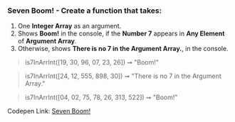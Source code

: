 ### Seven Boom! - Create a function that takes: 

1. One **Integer Array** as an argument. 
1. Shows **Boom!** in the console, if the **Number 7** appears in **Any Element** of **Argument Array**. 
1. Otherwise, shows **There is no 7 in the Argument Array.**, in the console.

> is7InArrInt([19, 30, 96, 07, 23, 26]) ➞ "Boom!" 

> is7InArrInt([24, 12, 555, 898, 30]) ➞ "There is no 7 in the Argument Array."

> is7InArrInt([04, 02, 75, 78, 26, 313, 522]) ➞ "Boom!"

Codepen Link: [Seven Boom!](https://codepen.io/naveencoder/pen/OJLomXm?editors=0012)